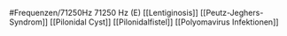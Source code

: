 #Frequenzen/71250Hz
71250 Hz (E)
[[Lentiginosis]]
[[Peutz-Jeghers-Syndrom]]
[[Pilonidal Cyst]]
[[Pilonidalfistel]]
[[Polyomavirus Infektionen]]